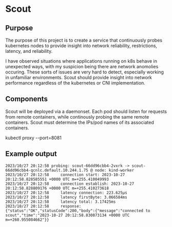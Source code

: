 # Scout

## Purpose

The purpose of this project is to create a service that continuously probes kubernetes nodes to provide insight into network reliability, restrictions, latency, and reliability.

I have observed situations where applications running on k8s behave in unexpected ways, with my suspicion being there are network anomolies occuring. These sorts of issues are very hard to detect, especially working in unfamiliar environments. Scout should provide insight into network performance regardless of the kubernetes or CNI implementation.

## Components

Scout will be deployed via a daemonset. Each pod should listen for requests from remote containers, while continously probing the same remote containers. Scout must determine the IPs/pod names of its associated containers.

kubectl proxy --port=8081

## Example output

```
2023/10/27 20:12:58 probing: scout-66dd96cbb4-2vxrk -> scout-66dd96cbb4-qcnlc.default.10.244.1.75 @ node: kind-worker
2023/10/27 20:12:58     connection start: 2023-10-27 20:12:58.828585551 +0000 UTC m=+255.410049993
2023/10/27 20:12:58     connection establish: 2023-10-27 20:12:58.828809176 +0000 UTC m=+255.410273618
2023/10/27 20:12:58     latency connection: 223.625µs
2023/10/27 20:12:58     latency firstByte: 3.066584ms
2023/10/27 20:12:58     latency total: 3.17425ms
2023/10/27 20:12:58     response: {"status":"OK","statusCode":200,"body":{"message":"connected to scout","time":"2023-10-27 20:12:58.830873134 +0000 UTC m=+260.955084662"}}
```
